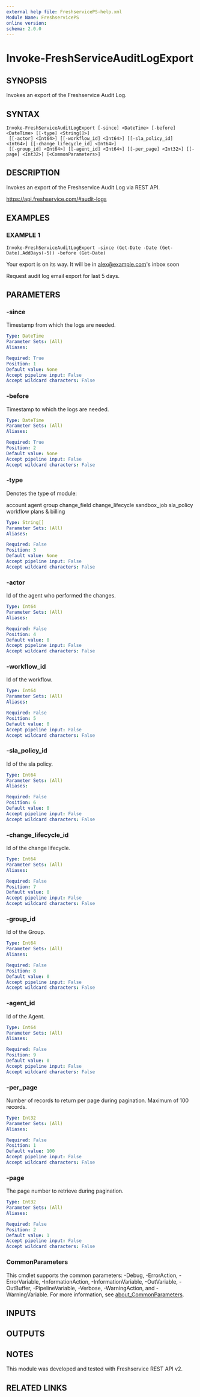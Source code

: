 ```yaml
---
external help file: FreshservicePS-help.xml
Module Name: FreshservicePS
online version:
schema: 2.0.0
---
```


# Invoke-FreshServiceAuditLogExport

## SYNOPSIS
Invokes an export of the Freshservice Audit Log.

## SYNTAX

```
Invoke-FreshServiceAuditLogExport [-since] <DateTime> [-before] <DateTime> [[-type] <String[]>]
 [[-actor] <Int64>] [[-workflow_id] <Int64>] [[-sla_policy_id] <Int64>] [[-change_lifecycle_id] <Int64>]
 [[-group_id] <Int64>] [[-agent_id] <Int64>] [[-per_page] <Int32>] [[-page] <Int32>] [<CommonParameters>]
```

## DESCRIPTION
Invokes an export of the Freshservice Audit Log via REST API.

https://api.freshservice.com/#audit-logs

## EXAMPLES

### EXAMPLE 1
```
Invoke-FreshServiceAuditLogExport -since (Get-Date -Date (Get-Date).AddDays(-5)) -before (Get-Date)
```

Your export is on its way.
It will be in alex@example.com's inbox soon

Request audit log email export for last 5 days.

## PARAMETERS

### -since
Timestamp from which the logs are needed.

```yaml
Type: DateTime
Parameter Sets: (All)
Aliases:

Required: True
Position: 1
Default value: None
Accept pipeline input: False
Accept wildcard characters: False
```

### -before
Timestamp to which the logs are needed.

```yaml
Type: DateTime
Parameter Sets: (All)
Aliases:

Required: True
Position: 2
Default value: None
Accept pipeline input: False
Accept wildcard characters: False
```

### -type
Denotes the type of module:

account
agent
group
change_field
change_lifecycle
sandbox_job
sla_policy
workflow
plans & billing

```yaml
Type: String[]
Parameter Sets: (All)
Aliases:

Required: False
Position: 3
Default value: None
Accept pipeline input: False
Accept wildcard characters: False
```

### -actor
Id of the agent who performed the changes.

```yaml
Type: Int64
Parameter Sets: (All)
Aliases:

Required: False
Position: 4
Default value: 0
Accept pipeline input: False
Accept wildcard characters: False
```

### -workflow_id
Id of the workflow.

```yaml
Type: Int64
Parameter Sets: (All)
Aliases:

Required: False
Position: 5
Default value: 0
Accept pipeline input: False
Accept wildcard characters: False
```

### -sla_policy_id
Id of the sla policy.

```yaml
Type: Int64
Parameter Sets: (All)
Aliases:

Required: False
Position: 6
Default value: 0
Accept pipeline input: False
Accept wildcard characters: False
```

### -change_lifecycle_id
Id of the change lifecycle.

```yaml
Type: Int64
Parameter Sets: (All)
Aliases:

Required: False
Position: 7
Default value: 0
Accept pipeline input: False
Accept wildcard characters: False
```

### -group_id
Id of the Group.

```yaml
Type: Int64
Parameter Sets: (All)
Aliases:

Required: False
Position: 8
Default value: 0
Accept pipeline input: False
Accept wildcard characters: False
```

### -agent_id
Id of the Agent.

```yaml
Type: Int64
Parameter Sets: (All)
Aliases:

Required: False
Position: 9
Default value: 0
Accept pipeline input: False
Accept wildcard characters: False
```

### -per_page
Number of records to return per page during pagination. 
Maximum of 100 records.

```yaml
Type: Int32
Parameter Sets: (All)
Aliases:

Required: False
Position: 1
Default value: 100
Accept pipeline input: False
Accept wildcard characters: False
```

### -page
The page number to retrieve during pagination.

```yaml
Type: Int32
Parameter Sets: (All)
Aliases:

Required: False
Position: 2
Default value: 1
Accept pipeline input: False
Accept wildcard characters: False
```

### CommonParameters
This cmdlet supports the common parameters: -Debug, -ErrorAction, -ErrorVariable, -InformationAction, -InformationVariable, -OutVariable, -OutBuffer, -PipelineVariable, -Verbose, -WarningAction, and -WarningVariable. For more information, see [about_CommonParameters](http://go.microsoft.com/fwlink/?LinkID=113216).

## INPUTS

## OUTPUTS

## NOTES
This module was developed and tested with Freshservice REST API v2.

## RELATED LINKS

